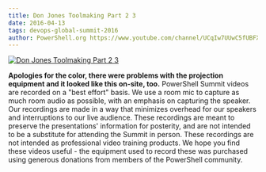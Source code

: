 ```yaml
---
title: Don Jones Toolmaking Part 2 3
date: 2016-04-13
tags: devops-global-summit-2016
author: PowerShell.org https://www.youtube.com/channel/UCqIw7UUwC5fUBFXYX68aMrQ
---
```


[![Don Jones Toolmaking Part 2 3](https://i2.ytimg.com/vi/U849a17G7Ro/hqdefault.jpg "Don Jones Toolmaking Part 2 3")](https://www.youtube.com/watch?v=U849a17G7Ro)

**Apologies for the color, there were problems with the projection equipment and it looked like this on-site, too.** PowerShell Summit videos are recorded on a "best effort" basis. We use a room mic to capture as much room audio as possible, with an emphasis on capturing the speaker. Our recordings are made in a way that minimizes overhead for our speakers and interruptions to our live audience. These recordings are meant to preserve the presentations' information for posterity, and are not intended to be a substitute for attending the Summit in person. These recordings are not intended as professional video training products. We hope you find these videos useful - the equipment used to record these was purchased using generous donations from members of the PowerShell community.
